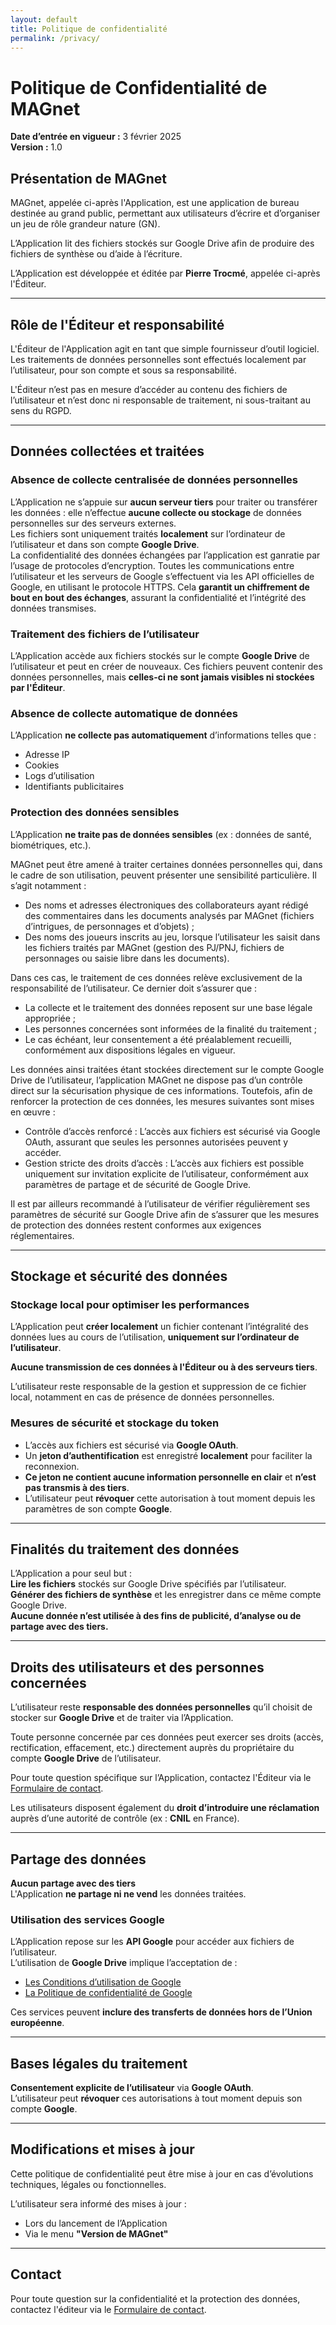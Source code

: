 ```yaml
---
layout: default
title: Politique de confidentialité
permalink: /privacy/
---
```


# Politique de Confidentialité de MAGnet

**Date d’entrée en vigueur :** 3 février 2025  
**Version :** 1.0  

## Présentation de MAGnet

MAGnet, appelée ci-après l'Application, est une application de bureau destinée au grand public, permettant aux utilisateurs d’écrire et d’organiser un jeu de rôle grandeur nature (GN).  

L’Application lit des fichiers stockés sur Google Drive afin de produire des fichiers de synthèse ou d’aide à l’écriture.  

L’Application est développée et éditée par **Pierre Trocmé**, appelée ci-après l'Éditeur.  

---

## Rôle de l'Éditeur et responsabilité

L'Éditeur de l'Application agit en tant que simple fournisseur d’outil logiciel. Les traitements de données personnelles sont effectués localement par l’utilisateur, pour son compte et sous sa responsabilité.  

L'Éditeur n’est pas en mesure d’accéder au contenu des fichiers de l’utilisateur et n’est donc ni responsable de traitement, ni sous-traitant au sens du RGPD.  

---

## Données collectées et traitées

### Absence de collecte centralisée de données personnelles
L’Application ne s’appuie sur **aucun serveur tiers** pour traiter ou transférer les données : elle n’effectue **aucune collecte ou stockage** de données personnelles sur des serveurs externes.  
Les fichiers sont uniquement traités **localement** sur l’ordinateur de l’utilisateur et dans son compte **Google Drive**.  
La confidentialité des données échangées par l’application est ganratie par l’usage de protocoles d’encryption. Toutes les communications entre l’utilisateur et les serveurs de Google s’effectuent via les API officielles de Google, en utilisant le protocole HTTPS. Cela **garantit un chiffrement de bout en bout des échanges**, assurant la confidentialité et l’intégrité des données transmises.

### Traitement des fichiers de l’utilisateur
L’Application accède aux fichiers stockés sur le compte **Google Drive** de l’utilisateur et peut en créer de nouveaux. Ces fichiers peuvent contenir des données personnelles, mais **celles-ci ne sont jamais visibles ni stockées par l'Éditeur**.  

<!-- L’utilisateur doit s’assurer de la légitimité des données personnelles qu’il traite et, si nécessaire, obtenir le consentement des personnes concernées.   -->

### Absence de collecte automatique de données
L’Application **ne collecte pas automatiquement** d’informations telles que :  
- Adresse IP  
- Cookies  
- Logs d’utilisation  
- Identifiants publicitaires  

### Protection des données sensibles
L’Application **ne traite pas de données sensibles** (ex : données de santé, biométriques, etc.).

MAGnet peut être amené à traiter certaines données personnelles qui, dans le cadre de son utilisation, peuvent présenter une sensibilité particulière. Il s’agit notamment :

- Des noms et adresses électroniques des collaborateurs ayant rédigé des commentaires dans les documents analysés par MAGnet (fichiers d’intrigues, de personnages et d’objets) ;
- Des noms des joueurs inscrits au jeu, lorsque l’utilisateur les saisit dans les fichiers traités par MAGnet (gestion des PJ/PNJ, fichiers de personnages ou saisie libre dans les documents).

Dans ces cas, le traitement de ces données relève exclusivement de la responsabilité de l’utilisateur. Ce dernier doit s’assurer que :

- La collecte et le traitement des données reposent sur une base légale appropriée ;
- Les personnes concernées sont informées de la finalité du traitement ;
- Le cas échéant, leur consentement a été préalablement recueilli, conformément aux dispositions légales en vigueur.

Les données ainsi traitées étant stockées directement sur le compte Google Drive de l’utilisateur, l’application MAGnet ne dispose pas d’un contrôle direct sur la sécurisation physique de ces informations. Toutefois, afin de renforcer la protection de ces données, les mesures suivantes sont mises en œuvre :

- Contrôle d’accès renforcé : L’accès aux fichiers est sécurisé via Google OAuth, assurant que seules les personnes autorisées peuvent y accéder.
- Gestion stricte des droits d’accès : L’accès aux fichiers est possible uniquement sur invitation explicite de l’utilisateur, conformément aux paramètres de partage et de sécurité de Google Drive.

Il est par ailleurs recommandé à l’utilisateur de vérifier régulièrement ses paramètres de sécurité sur Google Drive afin de s’assurer que les mesures de protection des données restent conformes aux exigences réglementaires.

	
---

## Stockage et sécurité des données

### Stockage local pour optimiser les performances
L’Application peut **créer localement** un fichier contenant l’intégralité des données lues au cours de l’utilisation, **uniquement sur l’ordinateur de l’utilisateur**.  

 **Aucune transmission de ces données à l'Éditeur ou à des serveurs tiers**.  

L’utilisateur reste responsable de la gestion et suppression de ce fichier local, notamment en cas de présence de données personnelles.  

### Mesures de sécurité et stockage du token
- L’accès aux fichiers est sécurisé via **Google OAuth**.  
- Un **jeton d’authentification** est enregistré **localement** pour faciliter la reconnexion.  
- **Ce jeton ne contient aucune information personnelle en clair** et **n’est pas transmis à des tiers**.  
- L’utilisateur peut **révoquer** cette autorisation à tout moment depuis les paramètres de son compte **Google**.  

---

## Finalités du traitement des données
L’Application a pour seul but :  
 **Lire les fichiers** stockés sur Google Drive spécifiés par l’utilisateur.  
 **Générer des fichiers de synthèse** et les enregistrer dans ce même compte Google Drive.  
 **Aucune donnée n’est utilisée à des fins de publicité, d’analyse ou de partage avec des tiers.**  

---

## Droits des utilisateurs et des personnes concernées

L’utilisateur reste **responsable des données personnelles** qu’il choisit de stocker sur **Google Drive** et de traiter via l’Application.  

Toute personne concernée par ces données peut exercer ses droits (accès, rectification, effacement, etc.) directement auprès du propriétaire du compte **Google Drive** de l’utilisateur.  

Pour toute question spécifique sur l’Application, contactez l'Éditeur via le [Formulaire de contact](/contact/).

Les utilisateurs disposent également du **droit d’introduire une réclamation** auprès d’une autorité de contrôle (ex : **CNIL** en France).  

---

## Partage des données

**Aucun partage avec des tiers**  
L'Application **ne partage ni ne vend** les données traitées.  

### Utilisation des services Google
L’Application repose sur les **API Google** pour accéder aux fichiers de l’utilisateur.  
L’utilisation de **Google Drive** implique l’acceptation de :  
- [Les Conditions d’utilisation de Google](https://policies.google.com/terms)  
- [La Politique de confidentialité de Google](https://policies.google.com/privacy)  

Ces services peuvent **inclure des transferts de données hors de l’Union européenne**.  

---

## Bases légales du traitement
**Consentement explicite de l’utilisateur** via **Google OAuth**.  
L’utilisateur peut **révoquer** ces autorisations à tout moment depuis son compte **Google**.  

---

## Modifications et mises à jour
Cette politique de confidentialité peut être mise à jour en cas d’évolutions techniques, légales ou fonctionnelles.  

L’utilisateur sera informé des mises à jour :  
- Lors du lancement de l’Application  
- Via le menu **"Version de MAGnet"**  

---

## Contact
Pour toute question sur la confidentialité et la protection des données, contactez l'éditeur via le [Formulaire de contact](/contact/).
